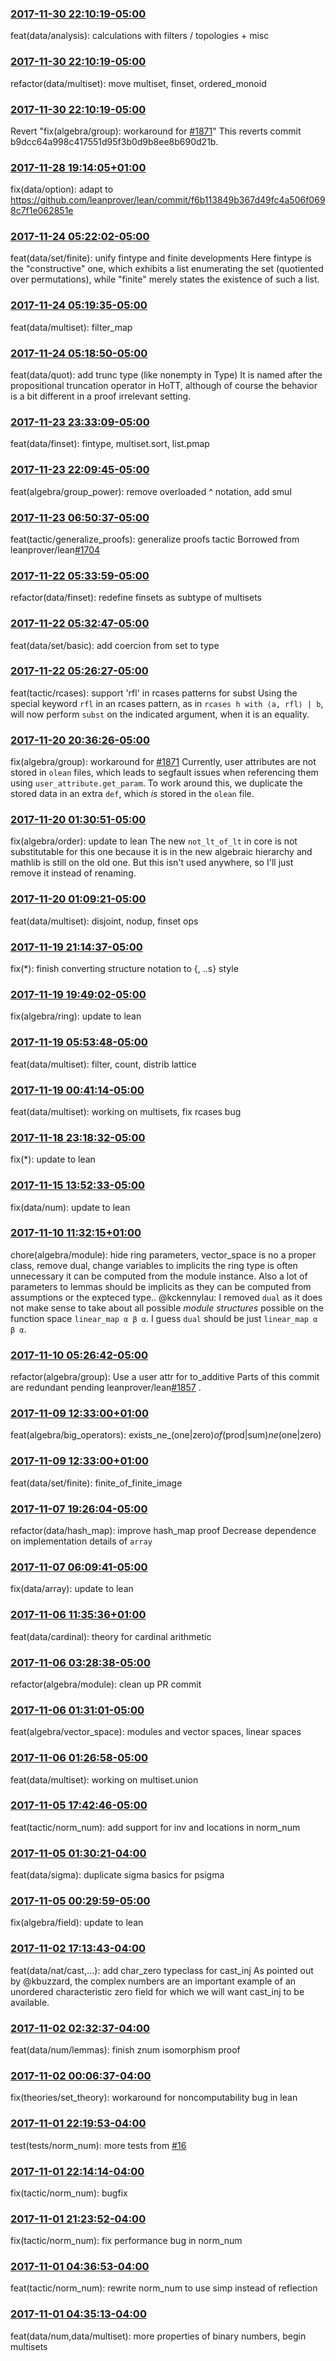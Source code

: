### [2017-11-30 22:10:19-05:00](https://github.com/leanprover-community/mathlib/commit/f57e59f)
feat(data/analysis): calculations with filters / topologies + misc

### [2017-11-30 22:10:19-05:00](https://github.com/leanprover-community/mathlib/commit/b207991)
refactor(data/multiset): move multiset, finset, ordered_monoid

### [2017-11-30 22:10:19-05:00](https://github.com/leanprover-community/mathlib/commit/f9b6671)
Revert "fix(algebra/group): workaround for [#1871](https://github.com/leanprover-community/mathlib/pull/1871)"
This reverts commit b9dcc64a998c417551d95f3b0d9b8ee8b690d21b.

### [2017-11-28 19:14:05+01:00](https://github.com/leanprover-community/mathlib/commit/67aecac)
fix(data/option): adapt to https://github.com/leanprover/lean/commit/f6b113849b367d49fc4a506f0698c7f1e062851e

### [2017-11-24 05:22:02-05:00](https://github.com/leanprover-community/mathlib/commit/2c84af1)
feat(data/set/finite): unify fintype and finite developments
Here fintype is the "constructive" one, which exhibits a list enumerating the set (quotiented over permutations), while "finite" merely states the existence of such a list.

### [2017-11-24 05:19:35-05:00](https://github.com/leanprover-community/mathlib/commit/e576429)
feat(data/multiset): filter_map

### [2017-11-24 05:18:50-05:00](https://github.com/leanprover-community/mathlib/commit/bade51a)
feat(data/quot): add trunc type (like nonempty in Type)
It is named after the propositional truncation operator in HoTT, although of course the behavior is a bit different in a proof irrelevant setting.

### [2017-11-23 23:33:09-05:00](https://github.com/leanprover-community/mathlib/commit/16d40d7)
feat(data/finset): fintype, multiset.sort, list.pmap

### [2017-11-23 22:09:45-05:00](https://github.com/leanprover-community/mathlib/commit/c03c16d)
feat(algebra/group_power): remove overloaded ^ notation, add smul

### [2017-11-23 06:50:37-05:00](https://github.com/leanprover-community/mathlib/commit/33aa50b)
feat(tactic/generalize_proofs): generalize proofs tactic
Borrowed from leanprover/lean[#1704](https://github.com/leanprover-community/mathlib/pull/1704)

### [2017-11-22 05:33:59-05:00](https://github.com/leanprover-community/mathlib/commit/902b94d)
refactor(data/finset): redefine finsets as subtype of multisets

### [2017-11-22 05:32:47-05:00](https://github.com/leanprover-community/mathlib/commit/df546eb)
feat(data/set/basic): add coercion from set to type

### [2017-11-22 05:26:27-05:00](https://github.com/leanprover-community/mathlib/commit/d548725)
feat(tactic/rcases): support 'rfl' in rcases patterns for subst
Using the special keyword `rfl` in an rcases pattern, as in `rcases h with ⟨a, rfl⟩ | b`, will now perform `subst` on the indicated argument, when it is an equality.

### [2017-11-20 20:36:26-05:00](https://github.com/leanprover-community/mathlib/commit/b9dcc64)
fix(algebra/group): workaround for [#1871](https://github.com/leanprover-community/mathlib/pull/1871)
Currently, user attributes are not stored in `olean` files, which leads to segfault issues when referencing them using `user_attribute.get_param`. To work around this, we duplicate the stored data in an extra `def`, which *is* stored in the `olean` file.

### [2017-11-20 01:30:51-05:00](https://github.com/leanprover-community/mathlib/commit/40d2b50)
fix(algebra/order): update to lean
The new `not_lt_of_lt` in core is not substitutable for this one because it is in the new algebraic hierarchy and mathlib is still on the old one. But this isn't used anywhere, so I'll just remove it instead of renaming.

### [2017-11-20 01:09:21-05:00](https://github.com/leanprover-community/mathlib/commit/f467c81)
feat(data/multiset): disjoint, nodup, finset ops

### [2017-11-19 21:14:37-05:00](https://github.com/leanprover-community/mathlib/commit/76a5fea)
fix(*): finish converting structure notation to {, ..s} style

### [2017-11-19 19:49:02-05:00](https://github.com/leanprover-community/mathlib/commit/5d65b0a)
fix(algebra/ring): update to lean

### [2017-11-19 05:53:48-05:00](https://github.com/leanprover-community/mathlib/commit/8067812)
feat(data/multiset): filter, count, distrib lattice

### [2017-11-19 00:41:14-05:00](https://github.com/leanprover-community/mathlib/commit/f9de183)
feat(data/multiset): working on multisets, fix rcases bug

### [2017-11-18 23:18:32-05:00](https://github.com/leanprover-community/mathlib/commit/d579a56)
fix(*): update to lean

### [2017-11-15 13:52:33-05:00](https://github.com/leanprover-community/mathlib/commit/6e9d2d5)
fix(data/num): update to lean

### [2017-11-10 11:32:15+01:00](https://github.com/leanprover-community/mathlib/commit/afddab6)
chore(algebra/module): hide ring parameters, vector_space is no a proper class, remove dual, change variables to implicits
the ring type is often unnecessary it can be computed from the module instance. Also a lot of parameters to lemmas should be implicits as they can be computed from assumptions or the expteced type..
@kckennylau: I removed `dual` as it does not make sense to take about all possible *module structures* possible on the function space `linear_map α β α`. I guess `dual` should be just `linear_map α β α`.

### [2017-11-10 05:26:42-05:00](https://github.com/leanprover-community/mathlib/commit/0f8a5c8)
refactor(algebra/group): Use a user attr for to_additive
Parts of this commit are redundant pending leanprover/lean[#1857](https://github.com/leanprover-community/mathlib/pull/1857) .

### [2017-11-09 12:33:00+01:00](https://github.com/leanprover-community/mathlib/commit/04dd132)
feat(algebra/big_operators): exists_ne_(one|zero)_of_(prod|sum)_ne_(one|zero)

### [2017-11-09 12:33:00+01:00](https://github.com/leanprover-community/mathlib/commit/5923cd0)
feat(data/set/finite): finite_of_finite_image

### [2017-11-07 19:26:04-05:00](https://github.com/leanprover-community/mathlib/commit/d95bff0)
refactor(data/hash_map): improve hash_map proof
Decrease dependence on implementation details of `array`

### [2017-11-07 06:09:41-05:00](https://github.com/leanprover-community/mathlib/commit/4ae6a57)
fix(data/array): update to lean

### [2017-11-06 11:35:36+01:00](https://github.com/leanprover-community/mathlib/commit/2bc7fd4)
feat(data/cardinal): theory for cardinal arithmetic

### [2017-11-06 03:28:38-05:00](https://github.com/leanprover-community/mathlib/commit/d62cefd)
refactor(algebra/module): clean up PR commit

### [2017-11-06 01:31:01-05:00](https://github.com/leanprover-community/mathlib/commit/5cb7fb0)
feat(algebra/vector_space): modules and vector spaces, linear spaces

### [2017-11-06 01:26:58-05:00](https://github.com/leanprover-community/mathlib/commit/0947f96)
feat(data/multiset): working on multiset.union

### [2017-11-05 17:42:46-05:00](https://github.com/leanprover-community/mathlib/commit/2aa6c87)
feat(tactic/norm_num): add support for inv and locations in norm_num

### [2017-11-05 01:30:21-04:00](https://github.com/leanprover-community/mathlib/commit/d743fdf)
feat(data/sigma): duplicate sigma basics for psigma

### [2017-11-05 00:29:59-05:00](https://github.com/leanprover-community/mathlib/commit/8e99f98)
fix(algebra/field): update to lean

### [2017-11-02 17:13:43-04:00](https://github.com/leanprover-community/mathlib/commit/2da9bef)
feat(data/nat/cast,...): add char_zero typeclass for cast_inj
As pointed out by @kbuzzard, the complex numbers are an important example of an unordered characteristic zero field for which we will want cast_inj to be available.

### [2017-11-02 02:32:37-04:00](https://github.com/leanprover-community/mathlib/commit/2883c1b)
feat(data/num/lemmas): finish znum isomorphism proof

### [2017-11-02 00:06:37-04:00](https://github.com/leanprover-community/mathlib/commit/efb37f8)
fix(theories/set_theory): workaround for noncomputability bug in lean

### [2017-11-01 22:19:53-04:00](https://github.com/leanprover-community/mathlib/commit/0c0c007)
test(tests/norm_num): more tests from [#16](https://github.com/leanprover-community/mathlib/pull/16)

### [2017-11-01 22:14:14-04:00](https://github.com/leanprover-community/mathlib/commit/7339f59)
fix(tactic/norm_num): bugfix

### [2017-11-01 21:23:52-04:00](https://github.com/leanprover-community/mathlib/commit/5a262df)
fix(tactic/norm_num): fix performance bug in norm_num

### [2017-11-01 04:36:53-04:00](https://github.com/leanprover-community/mathlib/commit/6eedc0e)
feat(tactic/norm_num): rewrite norm_num to use simp instead of reflection

### [2017-11-01 04:35:13-04:00](https://github.com/leanprover-community/mathlib/commit/0663945)
feat(data/num,data/multiset): more properties of binary numbers, begin multisets
